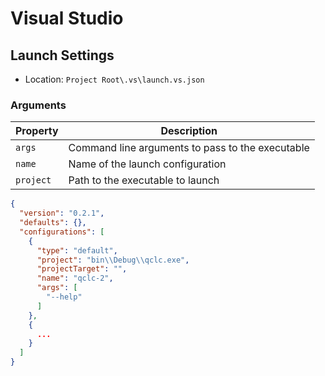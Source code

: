 # Visual Studio

## Launch Settings

- Location: `Project Root\.vs\launch.vs.json`

### Arguments
| Property | Description                       |
|----------|-----------------------------------|
| `args`   | Command line arguments to pass to the executable |
| `name`   | Name of the launch configuration |
| `project`| Path to the executable to launch |

```json title="launch.vs.json"
{
  "version": "0.2.1",
  "defaults": {},
  "configurations": [
    {
      "type": "default",
      "project": "bin\\Debug\\qclc.exe",
      "projectTarget": "",
      "name": "qclc-2",
      "args": [
        "--help"
      ]
    },
    {
      ...
    }
  ]
}
```


